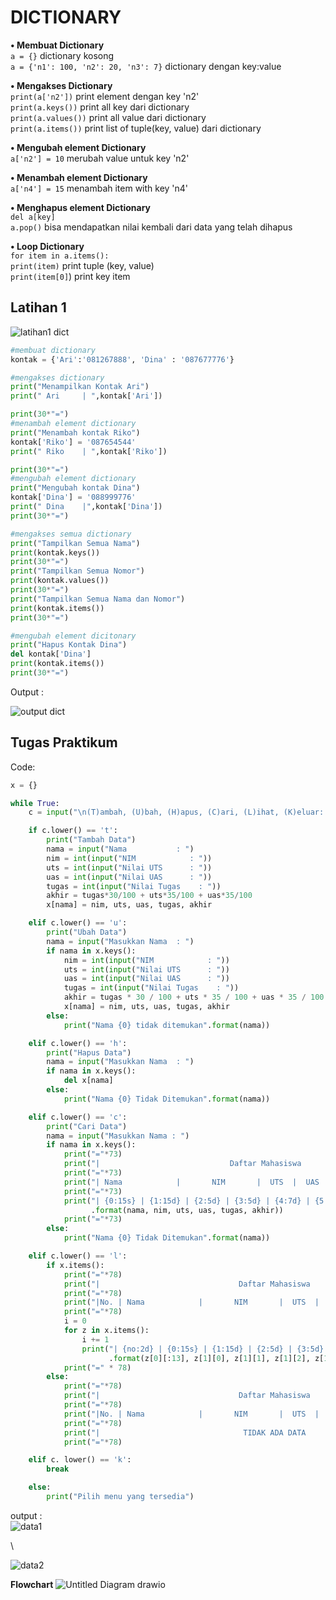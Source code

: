 # DICTIONARY
**• Membuat Dictionary**
\
`a = {}`  dictionary kosong
\
`a = {'n1': 100, 'n2': 20, 'n3': 7}` dictionary dengan key:value


**• Mengakses Dictionary**
\
`print(a['n2'])` print element dengan key 'n2'
\
`print(a.keys())` print all key dari dictionary
\
`print(a.values())` print all value dari dictionary
\
`print(a.items())` print list of tuple(key, value) dari dictionary


**• Mengubah element Dictionary**
\
`a['n2'] = 10` merubah value untuk key 'n2'


**• Menambah element Dictionary**
\
`a['n4'] = 15` menambah item with key 'n4'


**• Menghapus element Dictionary**
\
`del a[key]`
\
`a.pop()` bisa mendapatkan nilai kembali dari data yang telah dihapus


**• Loop Dictionary**
\
`for item in a.items():`
\
`print(item)` print tuple (key, value)
\
`print(item[0]`) print key item

## Latihan 1
![latihan1 dict](https://user-images.githubusercontent.com/116176746/204817936-39cfb9b0-2427-4bab-b391-66e5b44f5db1.png)

```python
#membuat dictionary
kontak = {'Ari':'081267888', 'Dina' : '087677776'}

#mengakses dictionary
print("Menampilkan Kontak Ari")
print(" Ari     | ",kontak['Ari'])

print(30*"=")
#menambah element dictionary
print("Menambah kontak Riko")
kontak['Riko'] = '087654544'
print(" Riko    | ",kontak['Riko'])

print(30*"=")
#mengubah element dictionary
print("Mengubah kontak Dina")
kontak['Dina'] = '088999776'
print(" Dina    |",kontak['Dina'])
print(30*"=")

#mengakses semua dictionary
print("Tampilkan Semua Nama")
print(kontak.keys())
print(30*"=")
print("Tampilkan Semua Nomor")
print(kontak.values())
print(30*"=")
print("Tampilkan Semua Nama dan Nomor")
print(kontak.items())
print(30*"=")   

#mengubah element dicitonary
print("Hapus Kontak Dina")
del kontak['Dina']
print(kontak.items())
print(30*"=")
```

Output :

![output dict](https://user-images.githubusercontent.com/116176746/204818294-c0de2328-e823-4f8c-bf0e-fe6db2f51e33.png)

## Tugas Praktikum

Code:
```python
x = {}

while True:
    c = input("\n(T)ambah, (U)bah, (H)apus, (C)ari, (L)ihat, (K)eluar: ")

    if c.lower() == 't':
        print("Tambah Data")
        nama = input("Nama           : ")
        nim = int(input("NIM            : "))
        uts = int(input("Nilai UTS      : "))
        uas = int(input("Nilai UAS      : "))
        tugas = int(input("Nilai Tugas    : "))
        akhir = tugas*30/100 + uts*35/100 + uas*35/100
        x[nama] = nim, uts, uas, tugas, akhir

    elif c.lower() == 'u':
        print("Ubah Data")
        nama = input("Masukkan Nama  : ")
        if nama in x.keys():
            nim = int(input("NIM            : "))
            uts = int(input("Nilai UTS      : "))
            uas = int(input("Nilai UAS      : "))
            tugas = int(input("Nilai Tugas    : "))
            akhir = tugas * 30 / 100 + uts * 35 / 100 + uas * 35 / 100
            x[nama] = nim, uts, uas, tugas, akhir
        else:
            print("Nama {0} tidak ditemukan".format(nama))

    elif c.lower() == 'h':
        print("Hapus Data")
        nama = input("Masukkan Nama  : ")
        if nama in x.keys():
            del x[nama]
        else:
            print("Nama {0} Tidak Ditemukan".format(nama))

    elif c.lower() == 'c':
        print("Cari Data")
        nama = input("Masukkan Nama : ")
        if nama in x.keys():
            print("="*73)
            print("|                             Daftar Mahasiswa                          |")
            print("="*73)
            print("| Nama            |       NIM       |  UTS  |  UAS  |  Tugas  |  Akhir  |")
            print("="*73)
            print("| {0:15s} | {1:15d} | {2:5d} | {3:5d} | {4:7d} | {5:7.2f} |"
                  .format(nama, nim, uts, uas, tugas, akhir))
            print("="*73)
        else:
            print("Nama {0} Tidak Ditemukan".format(nama))

    elif c.lower() == 'l':
        if x.items():
            print("="*78)
            print("|                               Daftar Mahasiswa                             |")
            print("="*78)
            print("|No. | Nama            |       NIM       |  UTS  |  UAS  |  Tugas  |  Akhir  |")
            print("="*78)
            i = 0
            for z in x.items():
                i += 1
                print("| {no:2d} | {0:15s} | {1:15d} | {2:5d} | {3:5d} | {4:7d} | {5:7.2f} |"
                      .format(z[0][:13], z[1][0], z[1][1], z[1][2], z[1][3], z[1][4], no=i))
            print("=" * 78)
        else:
            print("="*78)
            print("|                               Daftar Mahasiswa                             |")
            print("="*78)
            print("|No. | Nama            |       NIM       |  UTS  |  UAS  |  Tugas  |  Akhir  |")
            print("="*78)
            print("|                                TIDAK ADA DATA                              |")
            print("="*78)

    elif c. lower() == 'k':
        break

    else:
        print("Pilih menu yang tersedia")
```

output : 
\
![data1](https://user-images.githubusercontent.com/116176746/205081588-f929735c-34f0-4978-8b45-02b0b79a831c.png)

\

![data2](https://user-images.githubusercontent.com/116176746/205081582-84035c38-9fdb-44fa-a51b-2adc00658a82.png)


**Flowchart**
![Untitled Diagram drawio](https://user-images.githubusercontent.com/116176746/205086381-193e26a8-2ce7-40e1-af28-0f721864527b.png)




